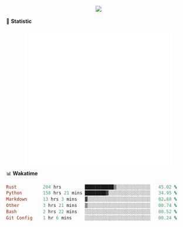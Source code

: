 <!-- https://github.com/DenverCoder1/readme-typing-svg -->
<p align="center">
<img src="https://readme-typing-svg.demolab.com?font=Orbitron&size=25&pause=1000&center=true&vCenter=true&random=false&width=600&lines=Welcome+to+my+GitHub+profile+page!" />


🌟 **Statistic**

<p align="center">
  <img width="400" align="top" src="https://github.com/fllesser/fllesser/blob/main/left.svg" />
  <img width="400" align="top" src="https://github.com/fllesser/fllesser/blob/main/right.svg" />
</p>


📊 **Wakatime**

<!--START_SECTION:waka-->

```ruby
Rust          204 hrs         ███████████▒░░░░░░░░░░░░░   45.02 %
Python        158 hrs 21 mins ████████▓░░░░░░░░░░░░░░░░   34.95 %
Markdown      13 hrs 3 mins   ▓░░░░░░░░░░░░░░░░░░░░░░░░   02.88 %
Other         3 hrs 21 mins   ▒░░░░░░░░░░░░░░░░░░░░░░░░   00.74 %
Bash          2 hrs 22 mins   ░░░░░░░░░░░░░░░░░░░░░░░░░   00.52 %
Git Config    1 hr 6 mins     ░░░░░░░░░░░░░░░░░░░░░░░░░   00.24 %
```

<!--END_SECTION:waka-->

